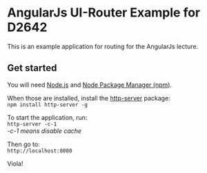 # AngularJs UI-Router Example for D2642

This is an example application for routing for the AngularJs lecture.

## Get started
You will need [Node.js][1c52267b] and [Node Package Manager (npm)][7e4ab2ea].

  [1c52267b]: https://www.nodejs.com/ "Node.js"
  [7e4ab2ea]: https://www.npmjs.com/ "Node Package Manager"

When those are installed, install the [http-server][fd8d4fca] package:  
`npm install http-server -g`

  [fd8d4fca]: https://github.com/indexzero/http-server "http-server"

To start the application, run:  
`http-server -c-1`  
_-c-1 means disable cache_

Then go to:  
`http://localhost:8080`

Viola!
